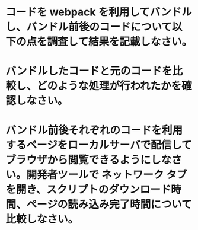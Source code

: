 # コードを webpack を利用してバンドルし、バンドル前後のコードについて以下の点を調査して結果を記載しなさい。

# バンドルしたコードと元のコードを比較し、どのような処理が行われたかを確認しなさい。

# バンドル前後それぞれのコードを利用するページをローカルサーバで配信してブラウザから閲覧できるようにしなさい。開発者ツールで ネットワーク タブを開き、スクリプトのダウンロード時間、ページの読み込み完了時間について比較しなさい。
